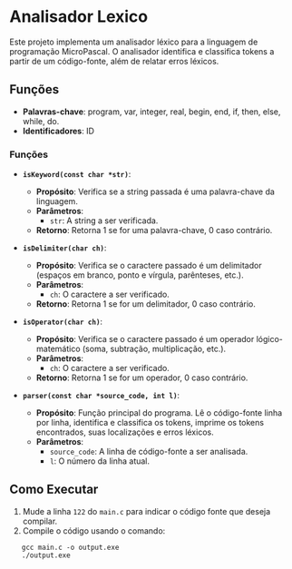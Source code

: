 # Analisador Lexico

Este projeto implementa um analisador léxico para a linguagem de programação MicroPascal. O analisador identifica e classifica tokens a partir de um código-fonte, além de relatar erros léxicos.

## Funções

- **Palavras-chave**: program, var, integer, real, begin, end, if, then, else, while, do.
- **Identificadores**: ID

### Funções

- **`isKeyword(const char *str)`**: 
  - **Propósito**: Verifica se a string passada é uma palavra-chave da linguagem.
  - **Parâmetros**: 
    - `str`: A string a ser verificada.
  - **Retorno**: Retorna 1 se for uma palavra-chave, 0 caso contrário.

- **`isDelimiter(char ch)`**:
  - **Propósito**: Verifica se o caractere passado é um delimitador (espaços em branco, ponto e vírgula, parênteses, etc.).
  - **Parâmetros**: 
    - `ch`: O caractere a ser verificado.
  - **Retorno**: Retorna 1 se for um delimitador, 0 caso contrário.

- **`isOperator(char ch)`**:
  - **Propósito**: Verifica se o caractere passado é um operador lógico-matemático (soma, subtração, multiplicação, etc.).
  - **Parâmetros**: 
    - `ch`: O caractere a ser verificado.
  - **Retorno**: Retorna 1 se for um operador, 0 caso contrário.

- **`parser(const char *source_code, int l)`**:
  - **Propósito**: Função principal do programa. Lê o código-fonte linha por linha, identifica e classifica os tokens, imprime os tokens encontrados, suas localizações e erros léxicos.
  - **Parâmetros**: 
    - `source_code`: A linha de código-fonte a ser analisada.
    - `l`: O número da linha atual.
  
## Como Executar

1. Mude a linha `122` do `main.c` para indicar o código fonte que deseja compilar.
2. Compile o código usando o comando: 
```
   gcc main.c -o output.exe
   ./output.exe
```
